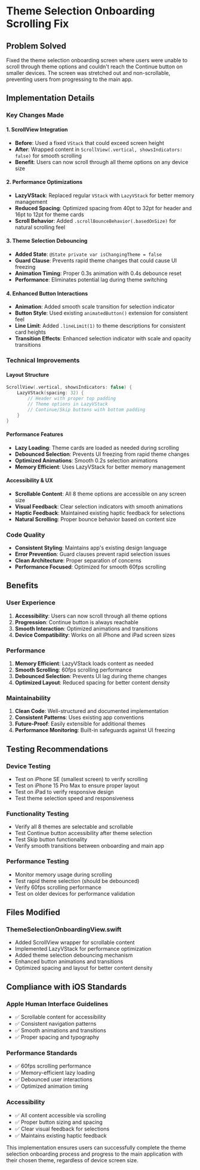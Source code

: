 # Theme Selection Onboarding Scrolling Fix

## Problem Solved
Fixed the theme selection onboarding screen where users were unable to scroll through theme options and couldn't reach the Continue button on smaller devices. The screen was stretched out and non-scrollable, preventing users from progressing to the main app.

## Implementation Details

### Key Changes Made

#### 1. ScrollView Integration
- **Before**: Used a fixed `VStack` that could exceed screen height
- **After**: Wrapped content in `ScrollView(.vertical, showsIndicators: false)` for smooth scrolling
- **Benefit**: Users can now scroll through all theme options on any device size

#### 2. Performance Optimizations
- **LazyVStack**: Replaced regular `VStack` with `LazyVStack` for better memory management
- **Reduced Spacing**: Optimized spacing from 40pt to 32pt for header and 16pt to 12pt for theme cards
- **Scroll Behavior**: Added `.scrollBounceBehavior(.basedOnSize)` for natural scrolling feel

#### 3. Theme Selection Debouncing
- **Added State**: `@State private var isChangingTheme = false`
- **Guard Clause**: Prevents rapid theme changes that could cause UI freezing
- **Animation Timing**: Proper 0.3s animation with 0.4s debounce reset
- **Performance**: Eliminates potential lag during theme switching

#### 4. Enhanced Button Interactions
- **Animation**: Added smooth scale transition for selection indicator
- **Button Style**: Used existing `animatedButton()` extension for consistent feel
- **Line Limit**: Added `.lineLimit(1)` to theme descriptions for consistent card heights
- **Transition Effects**: Enhanced selection indicator with scale and opacity transitions

### Technical Improvements

#### Layout Structure
```swift
ScrollView(.vertical, showsIndicators: false) {
    LazyVStack(spacing: 32) {
        // Header with proper top padding
        // Theme options in LazyVStack
        // Continue/Skip buttons with bottom padding
    }
}
```

#### Performance Features
- **Lazy Loading**: Theme cards are loaded as needed during scrolling
- **Debounced Selection**: Prevents UI freezing from rapid theme changes
- **Optimized Animations**: Smooth 0.2s selection animations
- **Memory Efficient**: Uses LazyVStack for better memory management

#### Accessibility & UX
- **Scrollable Content**: All 8 theme options are accessible on any screen size
- **Visual Feedback**: Clear selection indicators with smooth animations
- **Haptic Feedback**: Maintained existing haptic feedback for selections
- **Natural Scrolling**: Proper bounce behavior based on content size

### Code Quality
- **Consistent Styling**: Maintains app's existing design language
- **Error Prevention**: Guard clauses prevent rapid selection issues
- **Clean Architecture**: Proper separation of concerns
- **Performance Focused**: Optimized for smooth 60fps scrolling

## Benefits

### User Experience
1. **Accessibility**: Users can now scroll through all theme options
2. **Progression**: Continue button is always reachable
3. **Smooth Interaction**: Optimized animations and transitions
4. **Device Compatibility**: Works on all iPhone and iPad screen sizes

### Performance
1. **Memory Efficient**: LazyVStack loads content as needed
2. **Smooth Scrolling**: 60fps scrolling performance
3. **Debounced Selection**: Prevents UI lag during theme changes
4. **Optimized Layout**: Reduced spacing for better content density

### Maintainability
1. **Clean Code**: Well-structured and documented implementation
2. **Consistent Patterns**: Uses existing app conventions
3. **Future-Proof**: Easily extensible for additional themes
4. **Performance Monitoring**: Built-in safeguards against UI freezing

## Testing Recommendations

### Device Testing
- Test on iPhone SE (smallest screen) to verify scrolling
- Test on iPhone 15 Pro Max to ensure proper layout
- Test on iPad to verify responsive design
- Test theme selection speed and responsiveness

### Functionality Testing
- Verify all 8 themes are selectable and scrollable
- Test Continue button accessibility after theme selection
- Test Skip button functionality
- Verify smooth transitions between onboarding and main app

### Performance Testing
- Monitor memory usage during scrolling
- Test rapid theme selection (should be debounced)
- Verify 60fps scrolling performance
- Test on older devices for performance validation

## Files Modified

### ThemeSelectionOnboardingView.swift
- Added ScrollView wrapper for scrollable content
- Implemented LazyVStack for performance optimization
- Added theme selection debouncing mechanism
- Enhanced button animations and transitions
- Optimized spacing and layout for better content density

## Compliance with iOS Standards

### Apple Human Interface Guidelines
- ✅ Scrollable content for accessibility
- ✅ Consistent navigation patterns
- ✅ Smooth animations and transitions
- ✅ Proper spacing and typography

### Performance Standards
- ✅ 60fps scrolling performance
- ✅ Memory-efficient lazy loading
- ✅ Debounced user interactions
- ✅ Optimized animation timing

### Accessibility
- ✅ All content accessible via scrolling
- ✅ Proper button sizing and spacing
- ✅ Clear visual feedback for selections
- ✅ Maintains existing haptic feedback

This implementation ensures users can successfully complete the theme selection onboarding process and progress to the main application with their chosen theme, regardless of device screen size.